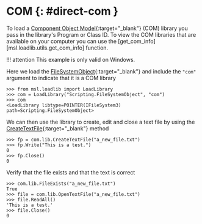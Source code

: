 # COM {: #direct-com }

To load a [Component Object Model]{:target="_blank"} (COM) library you pass in the library's Program or Class ID. To view the COM libraries that are available on your computer you can use the [get_com_info][msl.loadlib.utils.get_com_info] function.

!!! attention
    This example is only valid on Windows.

Here we load the [FileSystemObject]{:target="_blank"} and include the `"com"` argument to indicate that it is a COM library

<!-- invisible-code-block: pycon
>>> SKIP_IF_NOT_WINDOWS()

-->

```pycon
>>> from msl.loadlib import LoadLibrary
>>> com = LoadLibrary("Scripting.FileSystemObject", "com")
>>> com
<LoadLibrary libtype=POINTER(IFileSystem3) path=Scripting.FileSystemObject>

```

We can then use the library to create, edit and close a text file by using the [CreateTextFile]{:target="_blank"} method

```pycon
>>> fp = com.lib.CreateTextFile("a_new_file.txt")
>>> fp.Write("This is a test.")
0
>>> fp.Close()
0

```

Verify that the file exists and that the text is correct

```pycon
>>> com.lib.FileExists("a_new_file.txt")
True
>>> file = com.lib.OpenTextFile("a_new_file.txt")
>>> file.ReadAll()
'This is a test.'
>>> file.Close()
0

```

<!-- invisible-code-block: pycon
>>> import os
>>> os.remove("a_new_file.txt")

-->

[Component Object Model]: https://learn.microsoft.com/en-us/windows/win32/com/component-object-model--com--portal
[FileSystemObject]: https://learn.microsoft.com/en-us/office/vba/language/reference/user-interface-help/filesystemobject-object
[CreateTextFile]: https://learn.microsoft.com/en-us/office/vba/language/reference/user-interface-help/createtextfile-method
